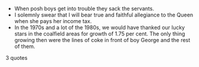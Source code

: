  - When posh boys get into trouble they sack the servants.
 - I solemnly swear that I will bear true and faithful allegiance to the Queen when she pays her income tax.
 - In the 1970s and a lot of the 1980s, we would have thanked our lucky stars in the coalfield areas for growth of 1.75 per cent. The only thing growing then were the lines of coke in front of boy George and the rest of them.

3 quotes